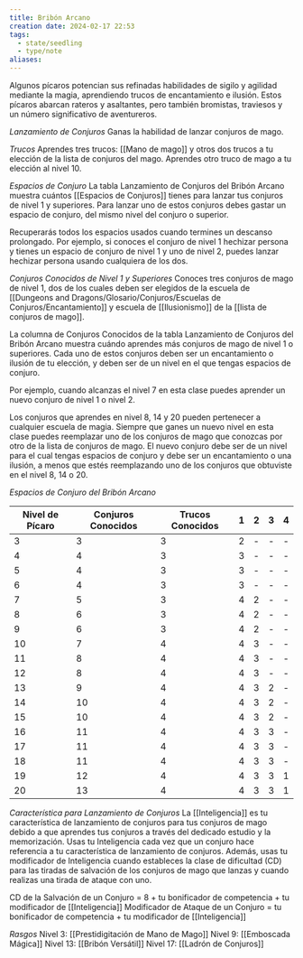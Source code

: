 ```yaml
---
title: Bribón Arcano
creation date: 2024-02-17 22:53
tags:
  - state/seedling
  - type/note
aliases:
---
```

Algunos pícaros potencian sus refinadas habilidades de sigilo y agilidad mediante la magia,
aprendiendo trucos de encantamiento e ilusión. Estos pícaros abarcan rateros y asaltantes, pero
también bromistas, traviesos y un número significativo de aventureros.

*Lanzamiento de Conjuros*
Ganas la habilidad de lanzar conjuros de mago.

*Trucos*
Aprendes tres trucos: [[Mano de mago]] y otros dos trucos a tu elección de la lista de conjuros del mago. Aprendes otro truco de mago a tu elección al nivel 10.

*Espacios de Conjuro*
La tabla Lanzamiento de Conjuros del Bribón Arcano muestra cuántos [[Espacios de Conjuros]] tienes para lanzar tus conjuros de nivel 1 y superiores.  Para lanzar uno de estos conjuros debes gastar un espacio de conjuro, del mismo nivel del conjuro o superior. 

Recuperarás todos los espacios usados cuando termines un descanso prolongado. Por ejemplo, si conoces el conjuro de nivel 1 hechizar persona y tienes un espacio de conjuro de nivel 1 y uno de nivel 2, puedes lanzar hechizar persona usando cualquiera de los dos.

*Conjuros Conocidos de Nivel 1 y Superiores*
Conoces tres conjuros de mago de nivel 1, dos de los cuales deben ser elegidos de la escuela de [[Dungeons and Dragons/Glosario/Conjuros/Escuelas de Conjuros/Encantamiento]] y escuela de [[Ilusionismo]] de la [[lista de conjuros de mago]].

La columna de Conjuros Conocidos de la tabla Lanzamiento de Conjuros del Bribón Arcano muestra cuándo aprendes más conjuros de mago de nivel 1 o superiores. Cada uno de estos conjuros deben ser un encantamiento o ilusión de tu elección, y deben ser de un nivel en el que tengas espacios de conjuro. 

Por ejemplo, cuando alcanzas el nivel 7 en esta clase puedes aprender un nuevo conjuro de nivel 1 o nivel 2.

Los conjuros que aprendes en nivel 8, 14 y 20 pueden pertenecer a cualquier escuela de magia.
Siempre que ganes un nuevo nivel en esta clase puedes reemplazar uno de los conjuros de mago
que conozcas por otro de la lista de conjuros de mago. El nuevo conjuro debe ser de un nivel para el cual tengas espacios de conjuro y debe ser un encantamiento o una ilusión, a menos que estés
reemplazando uno de los conjuros que obtuviste en el nivel 8, 14 o 20.

*Espacios de Conjuro del Bribón Arcano*

| Nivel de Pícaro | Conjuros Conocidos | Trucos Conocidos | 1 | 2 | 3 | 4 |
| ---- | ---- | ---- | ---- | ---- | ---- | ---- |
| 3 | 3 | 3 | 2 | - | - | - |
| 4 | 4 | 3 | 3 | - | - | - |
| 5 | 4 | 3 | 3 | - | - | - |
| 6 | 4 | 3 | 3 | - | - | - |
| 7 | 5 | 3 | 4 | 2 | - | - |
| 8 | 6 | 3 | 4 | 2 | - | - |
| 9 | 6 | 3 | 4 | 2 | - | - |
| 10 | 7 | 4 | 4 | 3 | - | - |
| 11 | 8 | 4 | 4 | 3 | - | - |
| 12 | 8 | 4 | 4 | 3 | - | - |
| 13 | 9 | 4 | 4 | 3 | 2 | - |
| 14 | 10 | 4 | 4 | 3 | 2 | - |
| 15 | 10 | 4 | 4 | 3 | 2 | - |
| 16 | 11 | 4 | 4 | 3 | 3 | - |
| 17 | 11 | 4 | 4 | 3 | 3 | - |
| 18 | 11 | 4 | 4 | 3 | 3 | - |
| 19 | 12 | 4 | 4 | 3 | 3 | 1 |
| 20 | 13 | 4 | 4 | 3 | 3 | 1 |


*Característica para Lanzamiento de Conjuros* 
La [[Inteligencia]] es tu característica de lanzamiento de conjuros para tus conjuros de mago debido a que aprendes tus conjuros a través del dedicado estudio y la memorización. Usas tu Inteligencia cada vez que un conjuro hace referencia a tu característica de lanzamiento de conjuros. Además, usas tu modificador de Inteligencia cuando estableces la clase de dificultad (CD) para las tiradas de salvación de los conjuros de mago que lanzas y cuando realizas una tirada de ataque con uno.

CD de la Salvación de un Conjuro = 8 + tu bonificador de competencia + tu modificador de
[[Inteligencia]]
Modificador de Ataque de un Conjuro = tu bonificador de competencia + tu modificador de
[[Inteligencia]]


*Rasgos*
Nivel 3: [[Prestidigitación de Mano de Mago]]
Nivel 9: [[Emboscada Mágica]]
Nivel 13: [[Bribón Versátil]]
Nivel 17: [[Ladrón de Conjuros]]